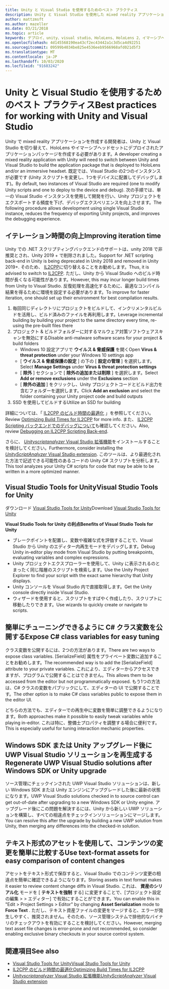 ```yaml
---
title: Unity と Visual Studio を使用するためのベスト プラクティス
description: Unity と Visual Studio を使用した mixed reality アプリケーションの作成のワークフローを効率化するためのヒントとテクニックです。
author: mattzmsft
ms.author: mazeller
ms.date: 03/21/2018
ms.topic: article
keywords: デプロイ、unity、visual studio、HoloLens、HoloLens 2、イマーシブヘッドセット
ms.openlocfilehash: 4d145568190ea43cf2ec43442a1c3d5ca4d92251
ms.sourcegitcommit: 09599b4034be825e4536eeb9566968afd021d5f3
ms.translationtype: MT
ms.contentlocale: ja-JP
ms.lasthandoff: 10/03/2020
ms.locfileid: "91683242"
---
```

# <a name="best-practices-for-working-with-unity-and-visual-studio"></a><span data-ttu-id="349c4-104">Unity と Visual Studio を使用するためのベスト プラクティス</span><span class="sxs-lookup"><span data-stu-id="349c4-104">Best practices for working with Unity and Visual Studio</span></span>

<span data-ttu-id="349c4-105">Unity で mixed reality アプリケーションを作成する開発者は、Unity と Visual Studio を切り替えて、HoloLens やイマーシブヘッドセットにデプロイされたアプリケーションパッケージを作成する必要があります。</span><span class="sxs-lookup"><span data-stu-id="349c4-105">A developer creating a mixed reality application with Unity will need to switch between Unity and Visual Studio to build the application package that is deployed to HoloLens and/or an immersive headset.</span></span> <span data-ttu-id="349c4-106">既定では、Visual Studio の2つのインスタンスが必要です (Unity スクリプトを変更し、1つをデバイスに配置してデバッグします)。</span><span class="sxs-lookup"><span data-stu-id="349c4-106">By default, two instances of Visual Studio are required (one to modify Unity scripts and one to deploy to the device and debug).</span></span> <span data-ttu-id="349c4-107">次の手順では、単一の Visual Studio インスタンスを使用して開発を行い、Unity プロジェクトをエクスポートする頻度を下げ、デバッグエクスペリエンスを向上させます。</span><span class="sxs-lookup"><span data-stu-id="349c4-107">The following procedure allows development using single Visual Studio instance, reduces the frequency of exporting Unity projects, and improves the debugging experience.</span></span>

## <a name="improving-iteration-time"></a><span data-ttu-id="349c4-108">イテレーション時間の向上</span><span class="sxs-lookup"><span data-stu-id="349c4-108">Improving iteration time</span></span>

<span data-ttu-id="349c4-109">Unity での .NET スクリプティングバックエンドのサポートは、unity 2018 で非推奨とされ、Unity 2019 + で削除されました。</span><span class="sxs-lookup"><span data-stu-id="349c4-109">Support for .NET scripting back-end in Unity is being deprecated in Unity 2018 and removed in Unity 2019+.</span></span> <span data-ttu-id="349c4-110">そのため、 [IL2CPP](https://docs.unity3d.com/Manual/IL2CPP.html)に切り替えることをお勧めします。</span><span class="sxs-lookup"><span data-stu-id="349c4-110">Thus, it is advised to switch to [IL2CPP](https://docs.unity3d.com/Manual/IL2CPP.html).</span></span> <span data-ttu-id="349c4-111">ただし、Unity から Visual Studio へのビルド時間が長くなる可能性があります。</span><span class="sxs-lookup"><span data-stu-id="349c4-111">However, this may incur longer build times from Unity to Visual Studio.</span></span> <span data-ttu-id="349c4-112">反復処理を高速化するために、最適なコンパイル結果を得るために環境を設定する必要があります。</span><span class="sxs-lookup"><span data-stu-id="349c4-112">To improve for faster iteration, one should set up their environment for best compilation results.</span></span>

1) <span data-ttu-id="349c4-113">毎回同じディレクトリにプロジェクトをビルドして、インクリメンタルビルドを活用し、ビルド済みのファイルを再利用します。</span><span class="sxs-lookup"><span data-stu-id="349c4-113">Leverage incremental building by building your project to the same directory every time, re-using the pre-built files there</span></span>
2) <span data-ttu-id="349c4-114">プロジェクト & ビルドフォルダーに対するマルウェア対策ソフトウェアスキャンを無効にする</span><span class="sxs-lookup"><span data-stu-id="349c4-114">Disable anti-malware software scans for your project & build folders</span></span>
   - <span data-ttu-id="349c4-115">Windows 10 設定アプリで **ウイルス & 脅威保護** を開く</span><span class="sxs-lookup"><span data-stu-id="349c4-115">Open **Virus & threat protection** under your Windows 10 settings app</span></span>
   - <span data-ttu-id="349c4-116">[ **ウイルス & 脅威保護の設定** ] の下の [ **設定の管理** ] を選択します。</span><span class="sxs-lookup"><span data-stu-id="349c4-116">Select **Manage Settings** under **Virus & threat protection settings**</span></span>
   - <span data-ttu-id="349c4-117">[ **除外** ] セクションで [ **除外の追加または削除** ] を選択します。</span><span class="sxs-lookup"><span data-stu-id="349c4-117">Select **Add or remove exclusions** under the **Exclusions** section</span></span>
   - <span data-ttu-id="349c4-118">[ **除外の追加** ] をクリックし、Unity プロジェクトコードとビルド出力を含むフォルダーを選択します。</span><span class="sxs-lookup"><span data-stu-id="349c4-118">Click **Add an exclusion** and select the folder containing your Unity project code and build outputs</span></span>
3) <span data-ttu-id="349c4-119">SSD を使用してビルドする</span><span class="sxs-lookup"><span data-stu-id="349c4-119">Utilize an SSD for building</span></span>

<span data-ttu-id="349c4-120">詳細については、「 [IL2CPP のビルド時間の最適化](https://docs.unity3d.com/Manual/IL2CPP-OptimizingBuildTimes.html) 」を参照してください。</span><span class="sxs-lookup"><span data-stu-id="349c4-120">Review [Optimizing Build Times for IL2CPP](https://docs.unity3d.com/Manual/IL2CPP-OptimizingBuildTimes.html) for more info.</span></span> <span data-ttu-id="349c4-121">また、 [IL2CPP Scripting バックエンドでのデバッグについて](https://docs.unity3d.com/Manual/windowsstore-debugging-il2cpp.html)も確認してください。</span><span class="sxs-lookup"><span data-stu-id="349c4-121">Also, review [Debugging on IL2CPP Scripting Back-end](https://docs.unity3d.com/Manual/windowsstore-debugging-il2cpp.html).</span></span>

<span data-ttu-id="349c4-122">さらに、 [ *Unityscriptanalyzer* Visual Studio 拡張機能](https://github.com/Microsoft/MixedRealityCompanionKit/tree/master/UnityScriptAnalyzer)をインストールすることを検討してください。</span><span class="sxs-lookup"><span data-stu-id="349c4-122">Furthermore, consider installing the [*UnityScriptAnalyzer* Visual Studio extension](https://github.com/Microsoft/MixedRealityCompanionKit/tree/master/UnityScriptAnalyzer).</span></span> <span data-ttu-id="349c4-123">このツールは、より最適化された方法で記述できる可能性のあるコードの Unity C# スクリプトを分析します。</span><span class="sxs-lookup"><span data-stu-id="349c4-123">This tool analyzes your Unity C# scripts for code that may be able to be written in a more optimized manner.</span></span>

## <a name="visual-studio-tools-for-unity"></a><span data-ttu-id="349c4-124">Visual Studio Tools for Unity</span><span class="sxs-lookup"><span data-stu-id="349c4-124">Visual Studio Tools for Unity</span></span>

<span data-ttu-id="349c4-125">ダウンロード [Visual Studio Tools for Unity](https://docs.microsoft.com/visualstudio/cross-platform/getting-started-with-visual-studio-tools-for-unity?view=vs-2019)</span><span class="sxs-lookup"><span data-stu-id="349c4-125">Download [Visual Studio Tools for Unity](https://docs.microsoft.com/visualstudio/cross-platform/getting-started-with-visual-studio-tools-for-unity?view=vs-2019)</span></span>

<span data-ttu-id="349c4-126">**Visual Studio Tools for Unity の利点**</span><span class="sxs-lookup"><span data-stu-id="349c4-126">**Benefits of Visual Studio Tools for Unity**</span></span>
* <span data-ttu-id="349c4-127">ブレークポイントを配置し、変数や複雑な式を評価することで、Visual Studio から Unity のエディター内再生モードをデバッグします。</span><span class="sxs-lookup"><span data-stu-id="349c4-127">Debug Unity in-editor play mode from Visual Studio by putting breakpoints, evaluating variables and complex expressions.</span></span>
* <span data-ttu-id="349c4-128">Unity プロジェクトエクスプローラーを使用して、Unity に表示されるのとまったく同じ階層のスクリプトを検索します。</span><span class="sxs-lookup"><span data-stu-id="349c4-128">Use the Unity Project Explorer to find your script with the exact same hierarchy that Unity displays.</span></span>
* <span data-ttu-id="349c4-129">Unity コンソールを Visual Studio 内で直接取得します。</span><span class="sxs-lookup"><span data-stu-id="349c4-129">Get the Unity console directly inside Visual Studio.</span></span>
* <span data-ttu-id="349c4-130">ウィザードを使用すると、スクリプトをすばやく作成したり、スクリプトに移動したりできます。</span><span class="sxs-lookup"><span data-stu-id="349c4-130">Use wizards to quickly create or navigate to scripts.</span></span>

## <a name="expose-c-class-variables-for-easy-tuning"></a><span data-ttu-id="349c4-131">簡単にチューニングできるように C# クラス変数を公開する</span><span class="sxs-lookup"><span data-stu-id="349c4-131">Expose C# class variables for easy tuning</span></span>

<span data-ttu-id="349c4-132">クラス変数を公開するには、2つの方法があります。</span><span class="sxs-lookup"><span data-stu-id="349c4-132">There are two ways to expose class variables.</span></span> <span data-ttu-id="349c4-133">[SerializeField] 属性をプライベート変数に追加することをお勧めします。</span><span class="sxs-lookup"><span data-stu-id="349c4-133">The recommended way is to add the [SerializeField] attribute to your private variables.</span></span> <span data-ttu-id="349c4-134">これにより、エディターからアクセスできますが、プログラムで公開することはできません。</span><span class="sxs-lookup"><span data-stu-id="349c4-134">This allows them to be accessed from the editor but not programmatically exposed.</span></span>  <span data-ttu-id="349c4-135">もう1つの方法は、C# クラスの変数をパブリックにして、エディターの UI で公開することです。</span><span class="sxs-lookup"><span data-stu-id="349c4-135">The other option is to make C# class variables public to expose them in the editor UI.</span></span> 

<span data-ttu-id="349c4-136">どちらの方法でも、エディターでの再生中に変数を簡単に調整できるようになります。</span><span class="sxs-lookup"><span data-stu-id="349c4-136">Both approaches make it possible to easily tweak variables while playing in-editor.</span></span> <span data-ttu-id="349c4-137">これは特に、整備士プロパティを調整する場合に便利です。</span><span class="sxs-lookup"><span data-stu-id="349c4-137">This is especially useful for tuning interaction mechanic properties.</span></span>

## <a name="regenerate-uwp-visual-studio-solutions-after-windows-sdk-or-unity-upgrade"></a><span data-ttu-id="349c4-138">Windows SDK または Unity アップグレード後に UWP Visual Studio ソリューションを再生成する</span><span class="sxs-lookup"><span data-stu-id="349c4-138">Regenerate UWP Visual Studio solutions after Windows SDK or Unity upgrade</span></span>

<span data-ttu-id="349c4-139">ソース管理にチェックインされた UWP Visual Studio ソリューションは、新しい Windows SDK または Unity エンジンにアップグレードした後に最新の状態になります。</span><span class="sxs-lookup"><span data-stu-id="349c4-139">UWP Visual Studio solutions checked in to source control can get out-of-date after upgrading to a new Windows SDK or Unity engine.</span></span> <span data-ttu-id="349c4-140">アップグレード後にこの問題を解決するには、Unity から新しい UWP ソリューションを構築し、すべての相違点をチェックインソリューションにマージします。</span><span class="sxs-lookup"><span data-stu-id="349c4-140">You can resolve this after the upgrade by building a new UWP solution from Unity, then merging any differences into the checked-in solution.</span></span>

## <a name="use-text-format-assets-for-easy-comparison-of-content-changes"></a><span data-ttu-id="349c4-141">テキスト形式のアセットを使用して、コンテンツの変更を簡単に比較する</span><span class="sxs-lookup"><span data-stu-id="349c4-141">Use text-format assets for easy comparison of content changes</span></span>

<span data-ttu-id="349c4-142">アセットをテキスト形式で保存すると、Visual Studio でのコンテンツ変更の相違点を簡単に確認できるようになります。</span><span class="sxs-lookup"><span data-stu-id="349c4-142">Storing assets in text format makes it easier to review content change diffs in Visual Studio.</span></span> <span data-ttu-id="349c4-143">これは、 **資産のシリアル化** モードを [ **テキストを強制** する] に変更することで、[プロジェクト設定の編集 > > エディター] で有効にすることができます。</span><span class="sxs-lookup"><span data-stu-id="349c4-143">You can enable this in "Edit > Project Settings > Editor" by changing **Asset Serialization** mode to **Force Text** .</span></span> <span data-ttu-id="349c4-144">ただし、テキスト資産ファイルの変更をマージすると、エラーが発生しやすく、推奨されません。そのため、ソース管理システムで排他的なバイナリのチェックアウトを有効にすることを検討してください。</span><span class="sxs-lookup"><span data-stu-id="349c4-144">However, merging text asset file changes is error-prone and not recommended, so consider enabling exclusive binary checkouts in your source control system.</span></span>

## <a name="see-also"></a><span data-ttu-id="349c4-145">関連項目</span><span class="sxs-lookup"><span data-stu-id="349c4-145">See also</span></span>
- [<span data-ttu-id="349c4-146">Visual Studio Tools for Unity</span><span class="sxs-lookup"><span data-stu-id="349c4-146">Visual Studio Tools for Unity</span></span>](https://visualstudiogallery.msdn.microsoft.com/8d26236e-4a64-4d64-8486-7df95156aba9)
- [<span data-ttu-id="349c4-147">IL2CPP のビルド時間の最適化</span><span class="sxs-lookup"><span data-stu-id="349c4-147">Optimizing Build Times for IL2CPP</span></span>](https://docs.unity3d.com/Manual/IL2CPP-OptimizingBuildTimes.html)
- [<span data-ttu-id="349c4-148">*Unityscriptanalyzer* Visual Studio 拡張機能</span><span class="sxs-lookup"><span data-stu-id="349c4-148">*UnityScriptAnalyzer* Visual Studio extension</span></span>](https://github.com/Microsoft/MixedRealityCompanionKit/tree/master/UnityScriptAnalyzer)

